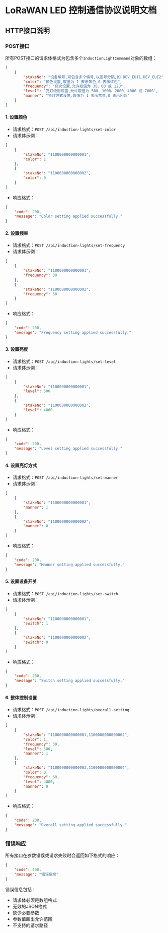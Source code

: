 # LoRaWAN LED 控制通信协议说明文档

## HTTP接口说明

### POST接口

所有POST接口的请求体格式为包含多个`InductionLightCommand`对象的数组：

```json
[
    {
        "stakeNo": "设备编号,可包含多个编号,以逗号分隔,如 DEV_EUI1,DEV_EUI2",
        "color": "颜色设置,取值为 1 表示黄色,0 表示红色",
        "frequency": "频次设置,允许取值为 30、60 或 120",
        "level": "亮灯级别设置,允许取值为 500、1000、2000、4000 或 7000",
        "manner": "亮灯方式设置,取值为 1 表示常亮,0 表示闪烁"
    }
]
```

#### 1. 设置颜色
- 请求格式：`POST /api/induction-lights/set-color`
- 请求体示例：
```json
[
    {
        "stakeNo": "1100000000000001",
        "color": 1
    },
    {
        "stakeNo": "1100000000000002",
        "color": 0
    }
]
```
- 响应格式：
```json
{
    "code": 200,
    "message": "Color setting applied successfully."
}
```

#### 2. 设置频率
- 请求格式：`POST /api/induction-lights/set-frequency`
- 请求体示例：
```json
[
    {
        "stakeNo": "1100000000000001",
        "frequency": 30
    },
    {
        "stakeNo": "1100000000000002",
        "frequency": 60
    }
]
```
- 响应格式：
```json
{
    "code": 200,
    "message": "Frequency setting applied successfully."
}
```

#### 3. 设置亮度
- 请求格式：`POST /api/induction-lights/set-level`
- 请求体示例：
```json
[
    {
        "stakeNo": "1100000000000001",
        "level": 500
    },
    {
        "stakeNo": "1100000000000002",
        "level": 4000
    }
]
```
- 响应格式：
```json
{
    "code": 200,
    "message": "Level setting applied successfully."
}
```

#### 4. 设置亮灯方式
- 请求格式：`POST /api/induction-lights/set-manner`
- 请求体示例：
```json
[
    {
        "stakeNo": "1100000000000001",
        "manner": 1
    },
    {
        "stakeNo": "1100000000000002",
        "manner": 0
    }
]
```
- 响应格式：
```json
{
    "code": 200,
    "message": "Manner setting applied successfully."
}
```

#### 5. 设置设备开关
- 请求格式：`POST /api/induction-lights/set-switch`
- 请求体示例：
```json
[
    {
        "stakeNo": "1100000000000001",
        "switch": 1
    },
    {
        "stakeNo": "1100000000000002",
        "switch": 0
    }
]
```
- 响应格式：
```json
{
    "code": 200,
    "message": "Switch setting applied successfully."
}
```

#### 6. 整体控制设置
- 请求格式：`POST /api/induction-lights/overall-setting`
- 请求体示例：
```json
[
    {
        "stakeNo": "1100000000000001,1100000000000002",
        "color": 1,
        "frequency": 30,
        "level": 500,
        "manner": 1
    },
    {
        "stakeNo": "1100000000000003,1100000000000004",
        "color": 0,
        "frequency": 60,
        "level": 4000,
        "manner": 0
    }
]
```
- 响应格式：
```json
{
    "code": 200,
    "message": "Overall setting applied successfully."
}
```

### 错误响应
所有接口在参数错误或请求失败时会返回如下格式的响应：
```json
{
    "code": 400,
    "message": "错误信息"
}
```

错误信息包括：
- 请求体必须是数组格式
- 无效的JSON格式
- 缺少必要参数
- 参数值超出允许范围
- 不支持的请求路径 